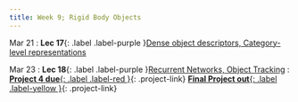 ```yaml
---
title: Week 9; Rigid Body Objects
---
```


Mar 21
: **Lec 17**{: .label .label-purple }[Dense object descriptors, Category-level representations](#)
  <!-- : [Solution](#) -->

Mar 23
: **Lec 18**{: .label .label-purple }[Recurrent Networks, Object Tracking](#)
: [**Project 4 due**{: .label .label-red }](/projects/#project-4){: .project-link} [**Final Project out**{: .label .label-yellow }](/projects/#final-project){: .project-link}

<!-- Mar 10
: **Dis 9**{: .label .label-blue }[Paper discussion: Object Perception](#)
 -->